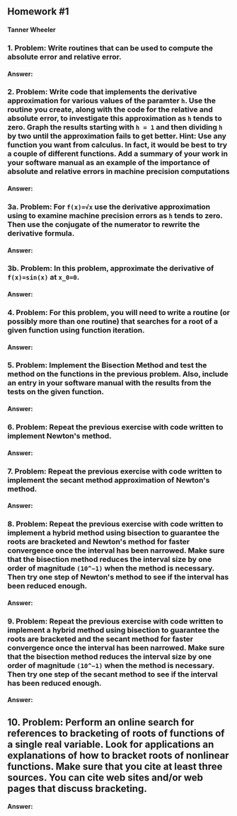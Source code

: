 ## Homework #1
#### Tanner Wheeler

### 1. Problem: Write routines that can be used to compute the absolute error and relative error.

#### Answer:


### 2. Problem: Write code that implements the derivative approximation for various values of the paramter `h`. Use the routine you create, along with the code for the relative and absolute error, to investigate this approximation as `h` tends to zero. Graph the results starting with `h = 1` and then dividing `h` by two until the approximation fails to get better. Hint: Use any function you want from calculus. In fact, it would be best to try a couple of different functions. Add a summary of your work in your software manual as an example of the importance of absolute and relative errors in machine precision computations

#### Answer:



### 3a. Problem: For `f(x)=√x` use the derivative approximation using to examine machine precision errors as `h` tends to zero. Then use the conjugate of the numerator to rewrite the derivative formula.

#### Answer:



### 3b. Problem: In this problem, approximate the derivative of `f(x)=sin(x)` at `x_0=0`. 

#### Answer:



### 4. Problem: For this problem, you will need to write a routine (or possibly more than one routine) that searches for a root of a given function using function iteration.

#### Answer:


### 5. Problem: Implement the Bisection Method and test the method on the functions in the previous problem. Also, include an entry in your software manual with the results from the tests on the given function.

#### Answer:


### 6. Problem: Repeat the previous exercise with code written to implement Newton's method.

#### Answer:


### 7. Problem: Repeat the previous exercise with code written to implement the secant method approximation of Newton's method.

#### Answer:


### 8. Problem: Repeat the previous exercise with code written to implement a hybrid method using bisection to guarantee the roots are bracketed and Newton's method for faster convergence once the interval has been narrowed. Make sure that the bisection method reduces the interval size by one order of magnitude `(10^−1)` when the method is necessary. Then try one step of Newton's method to see if the interval has been reduced enough.

#### Answer:



### 9. Problem: Repeat the previous exercise with code written to implement a hybrid method using bisection to guarantee the roots are bracketed and the secant method for faster convergence once the interval has been narrowed. Make sure that the bisection method reduces the interval size by one order of magnitude `(10^−1)` when the method is necessary. Then try one step of the secant method to see if the interval has been reduced enough.

#### Answer:


## 10. Problem: Perform an online search for references to bracketing of roots of functions of a single real variable. Look for applications an explanations of how to bracket roots of nonlinear functions. Make sure that you cite at least three sources. You can cite web sites and/or web pages that discuss bracketing.

#### Answer:

